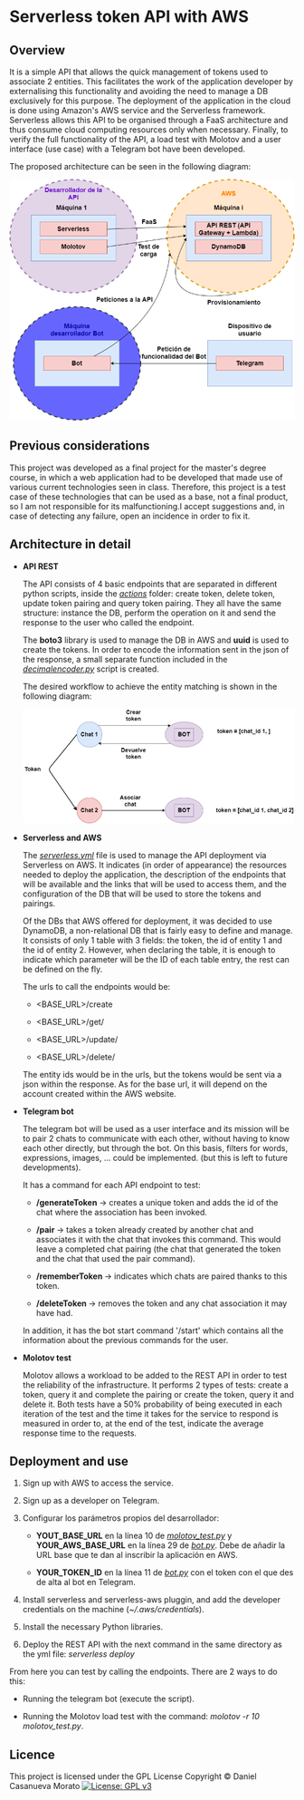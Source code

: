 # Serverless token API with AWS 

## Overview
It is a simple API that allows the quick management of tokens used to associate 2 entities. This facilitates the work of the application developer by externalising this functionality and avoiding the need to manage a DB exclusively for this purpose. 
The deployment of the application in the cloud is done using Amazon's AWS service and the Serverless framework. Serverless allows this API to be organised through a FaaS architecture and thus consume cloud computing resources only when necessary.
Finally, to verify the full functionality of the API, a load test with Molotov and a user interface (use case) with a Telegram bot have been developed.

The proposed architecture can be seen in the following diagram:

![Schematic of the architecture of the proposed web application](visual/arquitectura.png)

## Previous considerations

This project was developed as a final project for the master's degree course, in which a web application had to be developed that made use of various current technologies seen in class. Therefore, this project is a test case of these technologies that can be used as a base, not a final product, so I am not responsible for its malfunctioning.I accept suggestions and, in case of detecting any failure, open an incidence in order to fix it.

## Architecture in detail

- **API REST**

    The API consists of 4 basic endpoints that are separated in different python scripts, inside the [*actions*](actions) folder: create token, delete token, update token pairing and query token pairing. They all have the same structure: instance the DB, perform the operation on it and send the response to the user who called the endpoint. 

    The **boto3** library is used to manage the DB in AWS and **uuid** is used to create the tokens. In order to encode the information sent in the json of the response, a small separate function included in the [*decimalencoder.py*](actions/decimalencoder.py) script is created.

    The desired workflow to achieve the entity matching is shown in the following diagram:

    ![Flow of commands for entity matching](visual/flujo.png)

- **Serverless and AWS**
 
    The [*serverless.yml*](serverless.yml) file is used to manage the API deployment via Serverless on AWS. It indicates (in order of appearance) the resources needed to deploy the application, the description of the endpoints that will be available and the links that will be used to access them, and the configuration of the DB that will be used to store the tokens and pairings.

    Of the DBs that AWS offered for deployment, it was decided to use DynamoDB, a non-relational DB that is fairly easy to define and manage. It consists of only 1 table with 3 fields: the token, the id of entity 1 and the id of entity 2. However, when declaring the table, it is enough to indicate which parameter will be the ID of each table entry, the rest can be defined on the fly.
    
    The urls to call the endpoints would be:

    - <BASE_URL>/create

    - <BASE_URL>/get/<id>

    - <BASE_URL>/update/<id>

    - <BASE_URL>/delete/<id>

    The entity ids would be in the urls, but the tokens would be sent via a json within the response. As for the base url, it will depend on the account created within the AWS website.

- **Telegram bot**

    The telegram bot will be used as a user interface and its mission will be to pair 2 chats to communicate with each other, without having to know each other directly, but through the bot. On this basis, filters for words, expressions, images, ... could be implemented. (but this is left to future developments).

    It has a command for each API endpoint to test: 

    - **/generateToken** -> creates a unique token and adds the id of the chat where the association has been invoked.

    - **/pair <token>** -> takes a token already created by another chat and associates it with the chat that invokes this command. This would leave a completed chat pairing (the chat that generated the token and the chat that used the pair command).

    - **/rememberToken <token>** -> indicates which chats are paired thanks to this token.

    - **/deleteToken <token>** -> removes the token and any chat association it may have had.

    In addition, it has the bot start command '/start' which contains all the information about the previous commands for the user.

- **Molotov test**

    Molotov allows a workload to be added to the REST API in order to test the reliability of the infrastructure. It performs 2 types of tests: create a token, query it and complete the pairing or create the token, query it and delete it. Both tests have a 50% probability of being executed in each iteration of the test and the time it takes for the service to respond is measured in order to, at the end of the test, indicate the average response time to the requests.

## Deployment and use

1. Sign up with AWS to access the service.

2. Sign up as a developer on Telegram.

3. Configurar los parámetros propios del desarrollador:

    - **YOUT_BASE_URL** en la línea 10 de [*molotov_test.py*](molotov_test.py) y **YOUR_AWS_BASE_URL** en la línea 29 de [*bot.py*](bot.py). Debe de añadir la URL base que te dan al inscribir la aplicación en AWS.

    - **YOUR_TOKEN_ID** en la línea 11 de [*bot.py*](bot.py) con el token con el que des de alta al bot en Telegram.

4. Install serverless and serverless-aws pluggin, and add the developer credentials on the machine (*~/.aws/credentials*).

5. Install the necessary Python libraries.

6. Deploy the REST API with the next command in the same directory as the yml file:
*serverless deploy*

From here you can test by calling the endpoints. There are 2 ways to do this:

- Running the telegram bot (execute the script).

- Running the Molotov load test with the command:
*molotov -r 10 molotov_test.py*.

## Licence

This project is licensed under the GPL License
Copyright © Daniel Casanueva Morato
[![License: GPL v3](https://img.shields.io/badge/License-GPL%20v3-blue.svg)](http://www.gnu.org/licenses/gpl-3.0)
